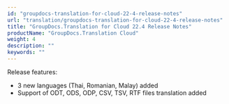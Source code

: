 ```yaml
---
id: "groupdocs-translation-for-cloud-22-4-release-notes"
url: "translation/groupdocs-translation-for-cloud-22-4-release-notes"
title: "GroupDocs.Translation for Cloud 22.4 Release Notes"
productName: "GroupDocs.Translation Cloud"
weight: 4
description: ""
keywords: ""
---
```


Release features:

* 3 new languages (Thai, Romanian, Malay) added
* Support of ODT, ODS, ODP, CSV, TSV, RTF files translation added

